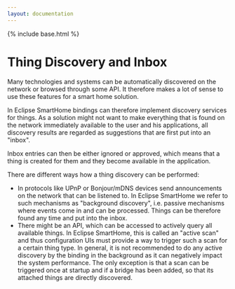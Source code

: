 ```yaml
---
layout: documentation
---
```


{% include base.html %}

# Thing Discovery and Inbox

Many technologies and systems can be automatically discovered on the network or browsed through some API. It therefore makes a lot of sense to use these features for a smart home solution.

In Eclipse SmartHome bindings can therefore implement discovery services for things. As a solution might not want to make everything that is found on the network immediately available to the user and his applications, all discovery results are regarded as suggestions that are first put into an "inbox".

Inbox entries can then be either ignored or approved, which means that a thing is created for them and they become available in the application.

There are different ways how a thing discovery can be performed:
 - In protocols like UPnP or Bonjour/mDNS devices send announcements on the network that can be listened to. In Eclipse SmartHome we refer to such mechanisms as "background discovery", i.e. passive mechanisms where events come in and can be processed. Things can be therefore found any time and put into the inbox.
 - There might be an API, which can be accessed to actively query all available things. In Eclipse SmartHome, this is called an "active scan" and thus configuration UIs must provide a way to trigger such a scan for a certain thing type. In general, it is not recommended to do any active discovery by the binding in the background as it can negatively impact the system performance. The only exception is that a scan can be triggered once at startup and if a bridge has been added, so that its attached things are directly discovered.
